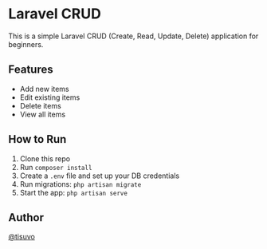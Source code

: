 # Laravel CRUD

This is a simple Laravel CRUD (Create, Read, Update, Delete) application for beginners.

## Features
- Add new items
- Edit existing items
- Delete items
- View all items

## How to Run
1. Clone this repo
2. Run `composer install`
3. Create a `.env` file and set up your DB credentials
4. Run migrations: `php artisan migrate`
5. Start the app: `php artisan serve`

## Author
[@tisuvo](https://github.com/tisuvo)
